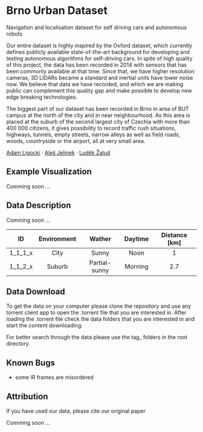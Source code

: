 # Brno Urban Dataset

Navigation and localisation dataset for self driving cars and autonomous robots

Our entire dataset is highly inspired by the Oxford dataset, which currently defines publicly available state-of-the-art background for developing and testing autonomous algorithms for self-driving cars. In spite of high quality of this project, the data has been recorded in 2014 with sensors that has been commonly available at that time. Since that, we have higher resolution cameras, 3D LIDARs became a standard and inertial units have lower noise now. We believe that data we have recorded, and which we are making public can complement this quality gap and make possible to develop new edge breaking technologies.

The biggest part of our dataset has been recorded in Brno in area of BUT campus at the north of the city and in near neighbourhood. As this area is placed at the suburb of the second largest city of Czechia with more than 400 000 citizens, it gives possibility to record traffic rush situations, highways, tunnels, empty streets, narrow alleys as well as field roads, woods, countryside or the airport, all at very small area.

[Adam Ligocki](https://www.vutbr.cz/en/people/adam-ligocki-154791#navigace-vizitka) · [Aleš Jelínek](https://www.ceitec.cz/ing-ales-jelinek-ph-d/u91705) · [Luděk Žalud](https://scholar.google.com/citations?user=kWXqPAIAAAAJ&hl=en&oi=ao)

## Example Visualization

Comming soon ... 

## Data Description

Comming soon ... 

|ID|Environment|Wather|Daytime|Distance [km]|
|:---------:|:---------:|:---------:|:---------:|:---------:|
|1_1_1_x  | City  | Sunny  | Noon  | 1 |
|1_1_2_x  | Suburb  | Partial-sunny  | Morning  | 2.7 |

## Data Download

To get the data on your computer please clone the repository and use any torrent client app to open the .torrent file that you are interested in. After loading the .torrent file check the data folders that you are interested in and start the content downloading.

For better search through the data please use the tag_<domain> folders in the root directory.
  
## Known Bugs

  - some IR frames are misordered

## Attribution

If you have used our data, please cite our original paper

Comming soon ... 


